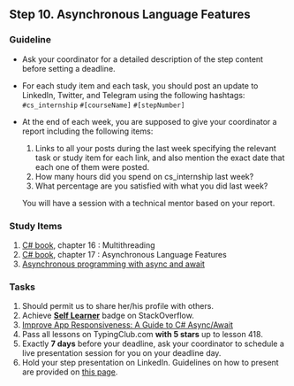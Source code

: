 ## Step 10. Asynchronous Language Features

### Guideline

- Ask your coordinator for a detailed description of the step content before setting a deadline.

- For each study item and each task, you should post an update to LinkedIn, Twitter, and Telegram using the following hashtags:
`#cs_internship`
`#[courseName]`
`#[stepNumber]`

- At the end of each week, you are supposed to give your coordinator a report including the following items:
  1. Links to all your posts during the last week specifying the relevant task or study item for each link, and also mention the exact date that each one of them were posted.
  2. How many hours did you spend on cs_internship last week?
  3. What percentage are you satisfied with what you did last week?

  You will have a session with a technical mentor based on your report.


### Study Items

 1. [C# book](https://www.oreilly.com/library/view/programming-c-10/9781098117801/), chapter 16 : Multithreading
 2. [C# book](https://www.oreilly.com/library/view/programming-c-10/9781098117801/), chapter 17 : Asynchronous Language Features
 3. [Asynchronous programming with async and await](https://learn.microsoft.com/en-us/dotnet/csharp/asynchronous-programming/)

### Tasks

 1. Should permit us to share her/his profile with others.
 2. Achieve [**Self Learner**](https://stackoverflow.com/help/badges/14/self-learner) badge on StackOverflow.
 3. [Improve App Responsiveness: A Guide to C# Async/Await](https://www.youtube.com/watch?v=2moh18sh5p4)
 4. Pass all lessons on TypingClub.com **with 5 stars** up to lesson 418.
 5. Exactly **7 days** before your deadline, ask your coordinator to schedule a live presentation session for you on your deadline day.
 6. Hold your step presentation on LinkedIn. Guidelines on how to present are provided on [this page](https://github.com/cs-internship/cs-internship-spec/blob/master/courses/presentation-guidelines.md).